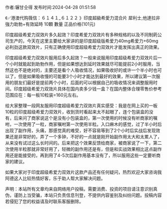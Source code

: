 <p>作者:辗甘仝得 发布时间:2024-04-28 01:51:58</p>
<p>《✅港澳代购薇信：６１４１_６１２２ 》印度超級希愛力混合片 犀利士,他達拉非 強力助勃+有效延時 10顆 數量 正品价格(101元) </p>
									<p>印度超级希爱力双效片多久起效？印度希爱力双效片有多种规格的以及不同制葯公司生产的，今天在这里主要给大家讲的是印度超级版希爱力40mg希爱力+60mg必利劲这款双效片，只有正确使用印度超级希爱力双效片才能发挥出真正的效果。</p><p></p><p>印度超级希爱力双效片服用后多久起效？一般来说服用印度超级希爱力双效片后一个小时就能起到助勃作用，但是如果想达到延时效果就尽可能提前2小时服用，当然这也不是绝对的，主要还是看个人吸收情况，如果吸收好的或许一个半小时也可以了，但是如果吸收慢的可能要3个小时才能达到最好的效果，所以建议第一次服用的朋友们最好是提前两个小时，后面的可以根据自己的吸收情况来调整服用时间。印度超级希爱力双效片具体在国内卖多少钱一盒？在国内整体合理零售价参考范围应在：每一板10粒装=160元左右。</p><p>给大家整理一段网友服用印度超级希爱力双效片真实感受：我是在网上买的一板10粒的印度超级希爱力双效片，收到货时看起来太不起眼了，连个包装盒的没有，后来问了商家说这个是没有小包装盒的，第一次使用的时候没有听商家的嘱咐，一次使用了一粒，商家嘱咐第一次使用半粒。入口麻木的感觉，过了半小时后出现了副作用，头痛，那感觉真的难受，好不容易等到了2个小时后实战后发现效果还是非常好的，弄了一个多钟，不好的一点就是刚开始副作用太大和太累人了，从来没有试过这么长时间的。后来把这个效果反馈给商家，被商家说了一下，第二次使用半粒那就非常好用了，轻微的副作用还是有，但是和实战效果相比这点副作用还是能接受的，再到用了4-5次后副作用基本没有了，所以服用这些一定要听商家的建议。</p><p></p><p>如果大家对于印度超级希爱力双效片这款产品还有任何疑问，热烈欢迎大家咨询我阿德这人比较热情好客，乐于助人帮大家解决问题。</p>				声明：本站所有文章均来自网络用户投稿，需要消费、投资的项目请注意识别真伪，谨防上当受骗，本站只负责信息刊登，不提供内容鉴别及纠纷问题。投稿内容若侵犯了您的权益请及时联系客服删除。				
